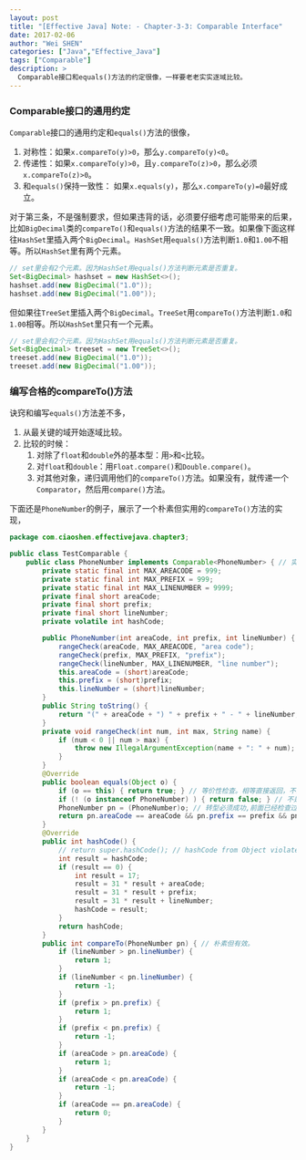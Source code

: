 ```yaml
---
layout: post
title: "[Effective Java] Note: - Chapter-3-3: Comparable Interface"
date: 2017-02-06
author: "Wei SHEN"
categories: ["Java","Effective_Java"]
tags: ["Comparable"]
description: >
  Comparable接口和equals()方法的约定很像，一样要老老实实逐域比较。
---
```


### Comparable接口的通用约定
`Comparable`接口的通用约定和`equals()`方法的很像，
1. 对称性：如果`x.compareTo(y)>0`，那么`y.compareTo(y)<0`。
2. 传递性：如果`x.compareTo(y)>0`，且`y.compareTo(z)>0`，那么必须`x.compareTo(z)>0`。
3. 和`equals()`保持一致性： 如果`x.equals(y)`，那么`x.compareTo(y)=0`最好成立。

对于第三条，不是强制要求，但如果违背的话，必须要仔细考虑可能带来的后果，比如`BigDecimal`类的`compareTo()`和`equals()`方法的结果不一致。如果像下面这样往`HashSet`里插入两个`BigDecimal`。`HashSet`用`equals()`方法判断`1.0`和`1.00`不相等。所以`HashSet`里有两个元素。
```java
// set里会有2个元素。因为HashSet用equals()方法判断元素是否重复。
Set<BigDecimal> hashset = new HashSet<>();
hashset.add(new BigDecimal("1.0"));
hashset.add(new BigDecimal("1.00"));
```
但如果往`TreeSet`里插入两个`BigDecimal`。`TreeSet`用`compareTo()`方法判断`1.0`和`1.00`相等。所以`HashSet`里只有一个元素。
```java
// set里会有2个元素。因为HashSet用equals()方法判断元素是否重复。
Set<BigDecimal> treeset = new TreeSet<>();
treeset.add(new BigDecimal("1.0"));
treeset.add(new BigDecimal("1.00"));
```

### 编写合格的compareTo()方法
诀窍和编写`equals()`方法差不多，
1. 从最关键的域开始逐域比较。
2. 比较的时候：
    1. 对除了`float`和`double`外的基本型：用`>`和`<`比较。
    2. 对`float`和`double`：用`Float.compare()`和`Double.compare()`。
    3. 对其他对象，递归调用他们的`compareTo()`方法。如果没有，就传递一个`Comparator`，然后用`compare()`方法。

下面还是`PhoneNumber`的例子，展示了一个朴素但实用的`compareTo()`方法的实现，
```java
package com.ciaoshen.effectivejava.chapter3;

public class TestComparable {
    public class PhoneNumber implements Comparable<PhoneNumber> { // 实现了和自身类比较的Comparable接口
        private static final int MAX_AREACODE = 999;
        private static final int MAX_PREFIX = 999;
        private static final int MAX_LINENUMBER = 9999;
        private final short areaCode;
        private final short prefix;
        private final short lineNumber;
        private volatile int hashCode;

        public PhoneNumber(int areaCode, int prefix, int lineNumber) {
            rangeCheck(areaCode, MAX_AREACODE, "area code");
            rangeCheck(prefix, MAX_PREFIX, "prefix");
            rangeCheck(lineNumber, MAX_LINENUMBER, "line number");
            this.areaCode = (short)areaCode;
            this.prefix = (short)prefix;
            this.lineNumber = (short)lineNumber;
        }
        public String toString() {
            return "(" + areaCode + ") " + prefix + " - " + lineNumber;
        }
        private void rangeCheck(int num, int max, String name) {
            if (num < 0 || num > max) {
                throw new IllegalArgumentException(name + ": " + num);
            }
        }
        @Override
        public boolean equals(Object o) {
            if (o == this) { return true; } // 等价性检查。相等直接返回，不比较。
            if (! (o instanceof PhoneNumber) ) { return false; } // 不是PhoneNumber的直接返回false
            PhoneNumber pn = (PhoneNumber)o; // 转型必须成功,前面已经检查过了。
            return pn.areaCode == areaCode && pn.prefix == prefix && pn.lineNumber == lineNumber; // 逐个域进行比较。
        }
        @Override
        public int hashCode() {
            // return super.hashCode(); // hashCode from Object violates the general contract of hashCode
            int result = hashCode;
            if (result == 0) {
                int result = 17;
                result = 31 * result + areaCode;
                result = 31 * result + prefix;
                result = 31 * result + lineNumber;
                hashCode = result;
            }
            return hashCode;
        }
        public int compareTo(PhoneNumber pn) { // 朴素但有效。
            if (lineNumber > pn.lineNumber) {
                return 1;
            }
            if (lineNumber < pn.lineNumber) {
                return -1;
            }
            if (prefix > pn.prefix) {
                return 1;
            }
            if (prefix < pn.prefix) {
                return -1;
            }
            if (areaCode > pn.areaCode) {
                return 1;
            }
            if (areaCode < pn.areaCode) {
                return -1;
            }
            if (areaCode == pn.areaCode) {
                return 0;
            }
        }
    }
}
```
